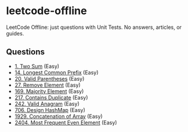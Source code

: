 # leetcode-offline

LeetCode Offline: just questions with Unit Tests. No answers, articles, or guides.

## Questions
* [1. Two Sum](docs/TwoSum.md) (Easy)
* [14. Longest Common Prefix](docs/LongestCommonPrefix.md) (Easy)
* [20. Valid Parentheses](docs/ValidParentheses.md) (Easy)
* [27. Remove Element](docs/RemoveElement.md) (Easy)
* [169. Majority Element](docs/MajorityElement.md) (Easy)
* [217. Contains Duplicate](docs/ContainsDuplicate.md) (Easy)
* [242. Valid Anagram](docs/ValidAnagram.md) (Easy)
* [706. Design HashMap](docs/DesignHashMap.md) (Easy)
* [1929. Concatenation of Array](docs/ConcatenationOfArray.md) (Easy)
* [2404. Most Frequent Even Element](docs/MostFrequentEvenElement.md) (Easy)
